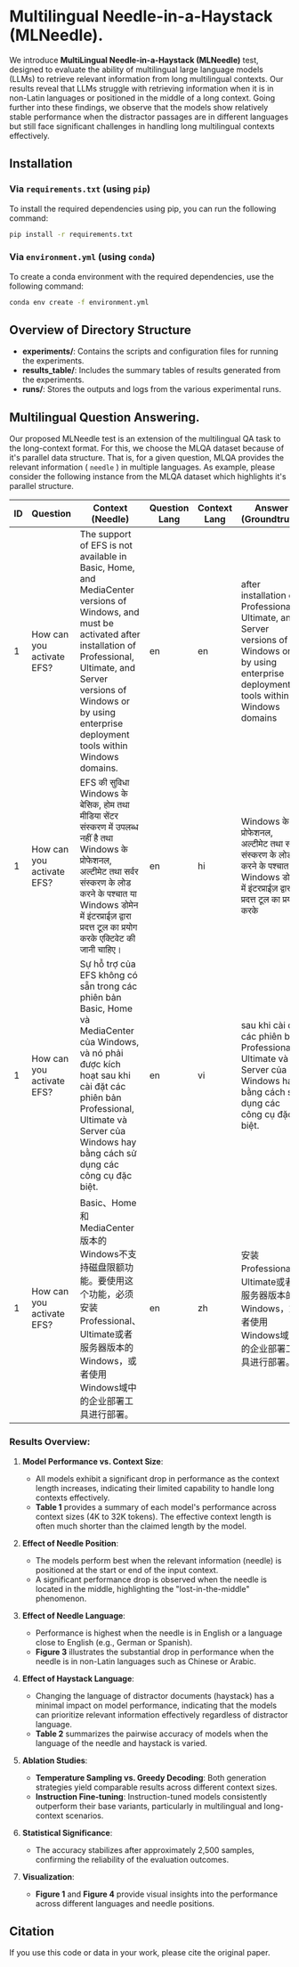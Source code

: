 
# Multilingual Needle-in-a-Haystack (MLNeedle). 

We introduce **MultiLingual Needle-in-a-Haystack (MLNeedle)** test, designed to evaluate the ability of multilingual large language models (LLMs) to retrieve relevant information from long multilingual contexts. Our results reveal that LLMs struggle with retrieving information when it is in non-Latin languages or positioned in the middle of a long context. Going further into these findings, we observe that the models show relatively stable performance when the distractor passages are in different languages but still face significant challenges in handling long multilingual contexts effectively.


## Installation

### Via `requirements.txt` (using `pip`)
To install the required dependencies using pip, you can run the following command:

```bash
pip install -r requirements.txt
```

### Via `environment.yml` (using `conda`)
To create a conda environment with the required dependencies, use the following command:

```bash
conda env create -f environment.yml
```

## Overview of Directory Structure

- **experiments/**: Contains the scripts and configuration files for running the experiments.
- **results_table/**: Includes the summary tables of results generated from the experiments.
- **runs/**: Stores the outputs and logs from the various experimental runs.

## Multilingual Question Answering.

Our proposed MLNeedle test is an extension of the multilingual QA task to the long-context format. For this, we choose the MLQA dataset because of it's parallel data structure. That is, for a given question, MLQA provides the relevant information ( `needle` ) in multiple languages. As example, please consider the following instance from the MLQA dataset which highlights it's parallel structure. 

| ID                                   | Question                     | Context (Needle)                                                                                                                                                                     | Question Lang | Context Lang | Answer (Groundtruth)                                                                                             |
|--------------------------------------|------------------------------|------------------------------------------------------------------------------------------------------------------------------------------------------------------------------|---------------|--------------|------------------------------------------------------------------------------------------------------------------|
| 1 | How can you activate EFS?    | The support of EFS is not available in Basic, Home, and MediaCenter versions of Windows, and must be activated after installation of Professional, Ultimate, and Server versions of Windows or by using enterprise deployment tools within Windows domains. | en            | en           | after installation of Professional, Ultimate, and Server versions of Windows or by using enterprise deployment tools within Windows domains |
| 1 | How can you activate EFS?    | EFS की सुविधा Windows के बेसिक, होम तथा मीडिया सेंटर संस्करण में उपलब्ध नहीं है तथा Windows के प्रोफेशनल, अल्टीमेट तथा सर्वर संस्करण के लोड करने के पश्चात या Windows डोमेन में इंटरप्राईज़ द्वारा प्रदत्त टूल का प्रयोग करके एक्टिवेट की जानी चाहिए।                  | en            | hi           | Windows के प्रोफेशनल, अल्टीमेट तथा सर्वर संस्करण के लोड करने के पश्चात या Windows डोमेन में इंटरप्राईज़ द्वारा प्रदत्त टूल का प्रयोग करके                 |
| 1 | How can you activate EFS?    | Sự hỗ trợ của EFS không có sẵn trong các phiên bản Basic, Home và MediaCenter của Windows, và nó phải được kích hoạt sau khi cài đặt các phiên bản Professional, Ultimate và Server của Windows hay bằng cách sử dụng các công cụ đặc biệt.                  | en            | vi           | sau khi cài đặt các phiên bản Professional, Ultimate và Server của Windows hay bằng cách sử dụng các công cụ đặc biệt.           |
| 1 | How can you activate EFS?    | Basic、Home和MediaCenter版本的Windows不支持磁盘限额功能。要使用这个功能，必须安装Professional、Ultimate或者服务器版本的Windows，或者使用Windows域中的企业部署工具进行部署。                | en            | zh           | 安装Professional、Ultimate或者服务器版本的Windows，或者使用Windows域中的企业部署工具进行部署。                                          |



### Results Overview:

1. **Model Performance vs. Context Size**:
   - All models exhibit a significant drop in performance as the context length increases, indicating their limited capability to handle long contexts effectively.
   - **Table 1** provides a summary of each model's performance across context sizes (4K to 32K tokens). The effective context length is often much shorter than the claimed length by the model.

2. **Effect of Needle Position**:
   - The models perform best when the relevant information (needle) is positioned at the start or end of the input context.
   - A significant performance drop is observed when the needle is located in the middle, highlighting the "lost-in-the-middle" phenomenon.

3. **Effect of Needle Language**:
   - Performance is highest when the needle is in English or a language close to English (e.g., German or Spanish).
   - **Figure 3** illustrates the substantial drop in performance when the needle is in non-Latin languages such as Chinese or Arabic.

4. **Effect of Haystack Language**:
   - Changing the language of distractor documents (haystack) has a minimal impact on model performance, indicating that the models can prioritize relevant information effectively regardless of distractor language.
   - **Table 2** summarizes the pairwise accuracy of models when the language of the needle and haystack is varied.

5. **Ablation Studies**:
   - **Temperature Sampling vs. Greedy Decoding**: Both generation strategies yield comparable results across different context sizes.
   - **Instruction Fine-tuning**: Instruction-tuned models consistently outperform their base variants, particularly in multilingual and long-context scenarios.

6. **Statistical Significance**:
   - The accuracy stabilizes after approximately 2,500 samples, confirming the reliability of the evaluation outcomes.

7. **Visualization**:
   - **Figure 1** and **Figure 4** provide visual insights into the performance across different languages and needle positions.

## Citation
If you use this code or data in your work, please cite the original paper.

